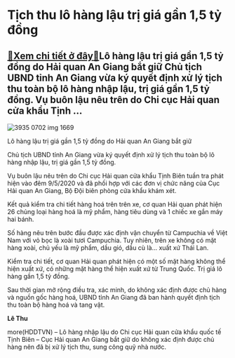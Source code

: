 Tịch thu lô hàng lậu trị giá gần 1,5 tỷ đồng
============================================

[:gift:Xem chi tiết ở đây:gift:](https://hddtvn.com/tich-thu-lo-hang-lau-tri-gia-gan-15-ty-dong/)Lô hàng lậu trị giá gần 1,5 tỷ đồng do Hải quan An Giang bắt giữ Chủ tịch UBND tỉnh An Giang vừa ký quyết định xử lý tịch thu toàn bộ lô hàng nhập lậu, trị giá gần 1,5 tỷ đồng. Vụ buôn lậu nêu trên do Chi cục Hải quan cửa khẩu Tịnh …
-----------------------------------------------------------------------------------------------------------------------------------------------------------------------------------------------------------------------------------------





![3935 0702 img 1669](https://haiquanonline.com.vn/stores/news_dataimages/hoalt/072020/02/07/in_article/3935_0702_IMG-1669.jpg?rt=20200807102606 "undefined")


Lô hàng lậu trị giá gần 1,5 tỷ đồng do Hải quan An Giang bắt giữ



Chủ tịch UBND tỉnh An Giang vừa ký quyết định xử lý tịch thu toàn bộ lô hàng nhập lậu, trị giá gần 1,5 tỷ đồng.


Vụ buôn lậu nêu trên do Chi cục Hải quan cửa khẩu Tịnh Biên tuần tra phát hiện vào đêm 9/5/2020 và đã phối hợp với các đơn vị chức năng của Cục Hải quan An Giang, Bộ Đội biên phòng cửa khẩu khám xét.


Kết quả kiểm tra chi tiết hàng hoá trên trên xe, cơ quan Hải quan phát hiện 26 chủng loại hàng hoá là mỹ phẩm, hàng tiêu dùng và 1 chiếc xe gắn máy hai bánh.


Số hàng nêu trên bước đầu được xác định vận chuyển từ Campuchia về Việt Nam với vỏ bọc là xoài tươi Campuchia. Tuy nhiên, trên xe không có mặt hàng xoài, chủ yếu là mỹ phẩm, dầu gió, dầu cù là… xuất xứ Thái Lan.


Kiểm tra chi tiết, cơ quan Hải quan phát hiện có một số mặt hàng không thể hiện xuất xứ, có những mặt hàng thể hiện xuất xứ từ Trung Quốc. Trị giá lô hàng gần 1,5 tỷ đồng.


Sau thời gian mở rộng điều tra, xác minh, do không xác định được chủ hàng và nguồn gốc hàng hoá, UBND tỉnh An Giang đã ban hành quyết định tịch thu toàn bộ hàng hoá và tang vật.




**Lê Thu**



more(HDDTVN) – Lô hàng nhập lậu do Chi cục Hải quan cửa khẩu quốc tế Tịnh Biên – Cục Hải quan An Giang bắt giữ do không xác định được chủ hàng nên đã bị xử lý tịch thu, sung công quỹ nhà nước.

